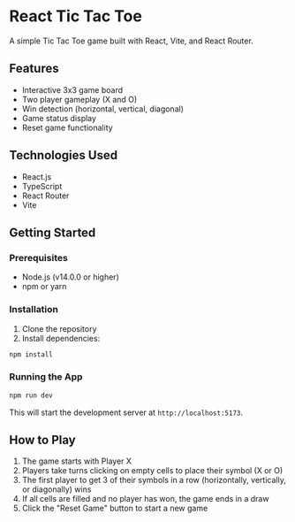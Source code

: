 # React Tic Tac Toe

A simple Tic Tac Toe game built with React, Vite, and React Router.

## Features

- Interactive 3x3 game board
- Two player gameplay (X and O)
- Win detection (horizontal, vertical, diagonal)
- Game status display
- Reset game functionality

## Technologies Used

- React.js
- TypeScript
- React Router
- Vite

## Getting Started

### Prerequisites

- Node.js (v14.0.0 or higher)
- npm or yarn

### Installation

1. Clone the repository
2. Install dependencies:

```bash
npm install
```

### Running the App

```bash
npm run dev
```

This will start the development server at `http://localhost:5173`.

## How to Play

1. The game starts with Player X
2. Players take turns clicking on empty cells to place their symbol (X or O)
3. The first player to get 3 of their symbols in a row (horizontally, vertically, or diagonally) wins
4. If all cells are filled and no player has won, the game ends in a draw
5. Click the "Reset Game" button to start a new game
